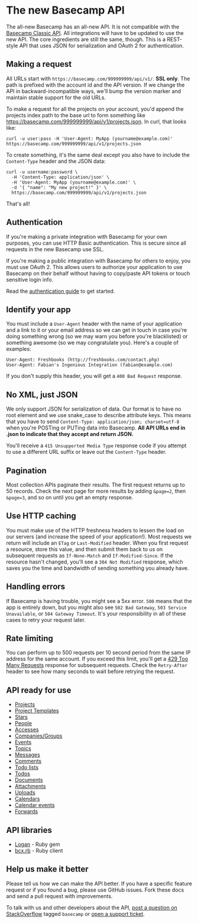The new Basecamp API
====================

The all-new Basecamp has an all-new API. It is not compatible with the [Basecamp Classic API](https://github.com/basecamp/basecamp-classic-api). All integrations will have to be updated to use the new API. The core ingredients are still the same, though. This is a REST-style API that uses JSON for serialization and OAuth 2 for authentication.


Making a request
----------------

All URLs start with `https://basecamp.com/999999999/api/v1/`. **SSL only**. The path is prefixed with the account id and the API version. If we change the API in backward-incompatible ways, we'll bump the version marker and maintain stable support for the old URLs.

To make a request for all the projects on your account, you'd append the projects index path to the base url to form something like https://basecamp.com/999999999/api/v1/projects.json. In curl, that looks like:

```shell
curl -u user:pass -H 'User-Agent: MyApp (yourname@example.com)' https://basecamp.com/999999999/api/v1/projects.json
```

To create something, it's the same deal except you also have to include the `Content-Type` header and the JSON data:

```shell
curl -u username:password \
  -H 'Content-Type: application/json' \
  -H 'User-Agent: MyApp (yourname@example.com)' \
  -d '{ "name": "My new project!" }' \
  https://basecamp.com/999999999/api/v1/projects.json
```

That's all!


Authentication
--------------

If you're making a private integration with Basecamp for your own purposes, you can use HTTP Basic authentication. This is secure since all requests in the new Basecamp use SSL.

If you're making a public integration with Basecamp for others to enjoy, you must use OAuth 2. This allows users to authorize your application to use Basecamp on their behalf without having to copy/paste API tokens or touch sensitive login info.

Read the [authentication guide](https://github.com/basecamp/api/blob/master/sections/authentication.md) to get started.


Identify your app
-----------------

You must include a `User-Agent` header with the name of your application and a link to it or your email address so we can get in touch in case you're doing something wrong (so we may warn you before you're blacklisted) or something awesome (so we may congratulate you). Here's a couple of examples:

    User-Agent: Freshbooks (http://freshbooks.com/contact.php)
    User-Agent: Fabian's Ingenious Integration (fabian@example.com) 

If you don't supply this header, you will get a `400 Bad Request` response.


No XML, just JSON
-----------------

We only support JSON for serialization of data. Our format is to have no root element and we use snake\_case to describe attribute keys. This means that you have to send `Content-Type: application/json; charset=utf-8` when you're POSTing or PUTing data into Basecamp. **All API URLs end in .json to indicate that they accept and return JSON.**

You'll receive a `415 Unsupported Media Type` response code if you attempt to use a different URL suffix or leave out the `Content-Type` header.

Pagination
----------

Most collection APIs paginate their results. The first request returns up to
50 records. Check the next page for more results by adding `&page=2`, then
`&page=3`, and so on until you get an empty response.

Use HTTP caching
----------------

You must make use of the HTTP freshness headers to lessen the load on our servers (and increase the speed of your application!). Most requests we return will include an `ETag` or `Last-Modified` header. When you first request a resource, store this value, and then submit them back to us on subsequent requests as `If-None-Match` and `If-Modified-Since`. If the resource hasn't changed, you'll see a `304 Not Modified` response, which saves you the time and bandwidth of sending something you already have.


Handling errors
---------------

If Basecamp is having trouble, you might see a 5xx error. `500` means that the app is entirely down, but you might also see `502 Bad Gateway`, `503 Service Unavailable`, or `504 Gateway Timeout`. It's your responsibility in all of these cases to retry your request later. 


Rate limiting
-------------

You can perform up to 500 requests per 10 second period from the same IP address for the same account. If you exceed this limit, you'll get a [429 Too Many Requests](http://tools.ietf.org/html/draft-nottingham-http-new-status-02#section-4) response for subsequent requests. Check the `Retry-After` header to see how many seconds to wait before retrying the request.



API ready for use
-----------------

* [Projects](https://github.com/basecamp/bcx-api/blob/master/sections/projects.md)
* [Project Templates](https://github.com/basecamp/bcx-api/blob/master/sections/project_templates.md)
* [Stars](https://github.com/basecamp/bcx-api/blob/master/sections/stars.md)
* [People](https://github.com/basecamp/bcx-api/blob/master/sections/people.md)
* [Accesses](https://github.com/basecamp/bcx-api/blob/master/sections/accesses.md)
* [Companies/Groups](https://github.com/basecamp/bcx-api/blob/master/sections/groups.md)
* [Events](https://github.com/basecamp/bcx-api/blob/master/sections/events.md)
* [Topics](https://github.com/basecamp/bcx-api/blob/master/sections/topics.md)
* [Messages](https://github.com/basecamp/bcx-api/blob/master/sections/messages.md)
* [Comments](https://github.com/basecamp/bcx-api/blob/master/sections/comments.md)
* [Todo lists](https://github.com/basecamp/bcx-api/blob/master/sections/todolists.md)
* [Todos](https://github.com/basecamp/bcx-api/blob/master/sections/todos.md)
* [Documents](https://github.com/basecamp/bcx-api/blob/master/sections/documents.md)
* [Attachments](https://github.com/basecamp/bcx-api/blob/master/sections/attachments.md)
* [Uploads](https://github.com/basecamp/bcx-api/blob/master/sections/uploads.md)
* [Calendars](https://github.com/basecamp/bcx-api/blob/master/sections/calendars.md)
* [Calendar events](https://github.com/basecamp/bcx-api/blob/master/sections/calendar_events.md)
* [Forwards](https://github.com/basecamp/bcx-api/blob/master/sections/forwards.md)

API libraries
-------------

* [Logan](https://rubygems.org/gems/logan) - Ruby gem
* [bcx.rb](http://paulspringett.github.io/bcx/docs/bcx.html) - Ruby client

Help us make it better
----------------------

Please tell us how we can make the API better. If you have a specific feature request or if you found a bug, please use GitHub issues. Fork these docs and send a pull request with improvements.

To talk with us and other developers about the API, [post a question on StackOverflow](http://stackoverflow.com/questions/ask) tagged `basecamp` or [open a support ticket](http://help.basecamp.com/tickets/new).
